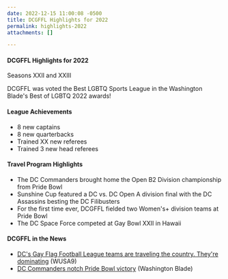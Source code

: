```yaml
---
date: 2022-12-15 11:00:08 -0500
title: DCGFFL Highlights for 2022
permalink: highlights-2022
attachments: []

---
```

#### DCGFFL Highlights for 2022

Seasons XXII and XXIII

DCGFFL was voted the Best LGBTQ Sports League in the Washington Blade's Best of LGBTQ 2022 awards!

#### League Achievements

* 8 new captains
* 8 new quarterbacks
* Trained XX new referees
* Trained 3 new head referees

#### Travel Program Highlights

* The DC Commanders brought home the Open B2 Division championship from Pride Bowl
* Sunshine Cup featured a DC vs. DC Open A division final with the DC Assassins besting the DC Filibusters
* For the first time ever, DCGFFL fielded two Women's+ division teams at Pride Bowl
* The DC Space Force competed at Gay Bowl XXII in Hawaii

#### DCGFFL in the News

* [DC's Gay Flag Football League teams are traveling the country. They're dominating](https://www.wusa9.com/article/entertainment/television/programs/open-mic/gay-flag-football-league-dc/65-61949b86-bd69-4e72-a765-03b0dbdddbea "https://www.wusa9.com/article/entertainment/television/programs/open-mic/gay-flag-football-league-dc/65-61949b86-bd69-4e72-a765-03b0dbdddbea") (WUSA9)
* [DC Commanders notch Pride Bowl victory](https://www.washingtonblade.com/2022/07/26/dc-commanders-notch-pride-bowl-victory/ "https://www.washingtonblade.com/2022/07/26/dc-commanders-notch-pride-bowl-victory/") (Washington Blade)